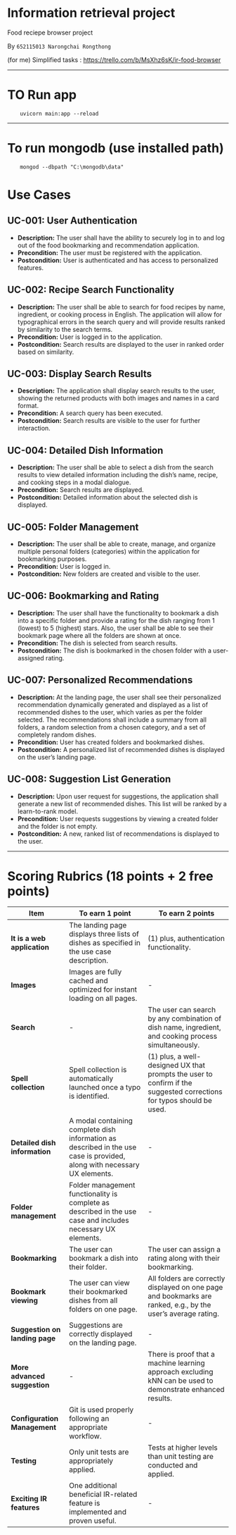 # Information retrieval project
 Food reciepe browser project

By `652115013 Narongchai Rongthong`

(for me)
Simplified tasks : https://trello.com/b/MsXhz6sK/ir-food-browser

---

# TO Run app

        uvicorn main:app --reload

---

# To run mongodb (use installed path)

        mongod --dbpath "C:\mongodb\data"


# Use Cases

## UC-001: User Authentication
- **Description:** The user shall have the ability to securely log in to and log out of the food bookmarking and recommendation application.  
- **Precondition:** The user must be registered with the application.  
- **Postcondition:** User is authenticated and has access to personalized features.  

## UC-002: Recipe Search Functionality
- **Description:** The user shall be able to search for food recipes by name, ingredient, or cooking process in English. The application will allow for typographical errors in the search query and will provide results ranked by similarity to the search terms.  
- **Precondition:** User is logged in to the application.  
- **Postcondition:** Search results are displayed to the user in ranked order based on similarity.  

## UC-003: Display Search Results
- **Description:** The application shall display search results to the user, showing the returned products with both images and names in a card format.  
- **Precondition:** A search query has been executed.  
- **Postcondition:** Search results are visible to the user for further interaction.  

## UC-004: Detailed Dish Information
- **Description:** The user shall be able to select a dish from the search results to view detailed information including the dish’s name, recipe, and cooking steps in a modal dialogue.  
- **Precondition:** Search results are displayed.  
- **Postcondition:** Detailed information about the selected dish is displayed.  

## UC-005: Folder Management
- **Description:** The user shall be able to create, manage, and organize multiple personal folders (categories) within the application for bookmarking purposes.  
- **Precondition:** User is logged in.  
- **Postcondition:** New folders are created and visible to the user.  

## UC-006: Bookmarking and Rating
- **Description:** The user shall have the functionality to bookmark a dish into a specific folder and provide a rating for the dish ranging from 1 (lowest) to 5 (highest) stars. Also, the user shall be able to see their bookmark page where all the folders are shown at once.  
- **Precondition:** The dish is selected from search results.  
- **Postcondition:** The dish is bookmarked in the chosen folder with a user-assigned rating.  

## UC-007: Personalized Recommendations
- **Description:** At the landing page, the user shall see their personalized recommendation dynamically generated and displayed as a list of recommended dishes to the user, which varies as per the folder selected. The recommendations shall include a summary from all folders, a random selection from a chosen category, and a set of completely random dishes.  
- **Precondition:** User has created folders and bookmarked dishes.  
- **Postcondition:** A personalized list of recommended dishes is displayed on the user’s landing page.  

## UC-008: Suggestion List Generation
- **Description:** Upon user request for suggestions, the application shall generate a new list of recommended dishes. This list will be ranked by a learn-to-rank model.  
- **Precondition:** User requests suggestions by viewing a created folder and the folder is not empty.  
- **Postcondition:** A new, ranked list of recommendations is displayed to the user.  

---

# Scoring Rubrics (18 points + 2 free points)

| Item                           | To earn 1 point                                                                 | To earn 2 points                                                                                           |
|--------------------------------|--------------------------------------------------------------------------------|------------------------------------------------------------------------------------------------------------|
| **It is a web application**    | The landing page displays three lists of dishes as specified in the use case description. | (1) plus, authentication functionality.                                                                   |
| **Images**                     | Images are fully cached and optimized for instant loading on all pages.       | -                                                                                                          |
| **Search**                     | -                                                                              | The user can search by any combination of dish name, ingredient, and cooking process simultaneously.       |
| **Spell collection**           | Spell collection is automatically launched once a typo is identified.         | (1) plus, a well-designed UX that prompts the user to confirm if the suggested corrections for typos should be used. |
| **Detailed dish information**  | A modal containing complete dish information as described in the use case is provided, along with necessary UX elements. | -                                                                                                          |
| **Folder management**          | Folder management functionality is complete as described in the use case and includes necessary UX elements. | -                                                                                                          |
| **Bookmarking**                | The user can bookmark a dish into their folder.                               | The user can assign a rating along with their bookmarking.                                                 |
| **Bookmark viewing**           | The user can view their bookmarked dishes from all folders on one page.       | All folders are correctly displayed on one page and bookmarks are ranked, e.g., by the user’s average rating. |
| **Suggestion on landing page** | Suggestions are correctly displayed on the landing page.                      | -                                                                                                          |
| **More advanced suggestion**   | -                                                                              | There is proof that a machine learning approach excluding kNN can be used to demonstrate enhanced results. |
| **Configuration Management**   | Git is used properly following an appropriate workflow.                        | -                                                                                                          |
| **Testing**                    | Only unit tests are appropriately applied.                                     | Tests at higher levels than unit testing are conducted and applied.                                        |
| **Exciting IR features**       | One additional beneficial IR-related feature is implemented and proven useful. | -                                                                                                          |
